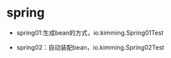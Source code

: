 # spring

- spring01:生成bean的方式，io.kimming.Spring01Test

- spring02：自动装配bean，io.kimming.Spring02Test
   

```